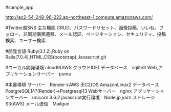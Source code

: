 #sample_app

http://ec2-54-248-96-222.ap-northeast-1.compute.amazonaws.com/

#Twitter風SNS
主な機能
CRUD、パスワードリセット、画像投稿、いいね、フォロー、非同期画面遷移、メール認証、ページネーション、セキュリティ、投稿検索、ユーザー検索

#開発言語
Ruby(3.1.2),Ruby on Rails(7.0.4),HTML,CSS(bootstrap),Javascript.git

#ローカル開発環境
cloud9(AWS クラウドIDE)
データベース　sqlite3
Web,アプリケーションサーバー　puma

#本番環境
サーバー　Render→AWS (EC2)OS AmazonLinux2
データベース　PostgreSQL14?(Render)→Postgresql13
Webサーバー　nginx
アプリケーションサーバー　unicorn 3.6.2
javascript実行環境　Node.jp,yarn
ストレージ　S3(AWS)
メール送信　Mailgun


